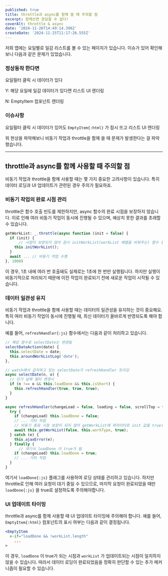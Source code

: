 ```yaml
---
published: true
title: throttle과 async를 함께 쓸 때 주의할 점
excerpt: 함께쓰면 장담할 수 없다!
coverAlt: throttle & async
date: '2024-11-26T14:49:14.396Z'
createDate: '2024-11-25T11:17:26.555Z'
---
```


저희 앱에는 요일별로 일감 리스트를 볼 수 있는 페이지가 있습니다. 이슈가 있어 확인해보니 다음과 같은 문제가 있었습니다.

### 정상동작 한다면

요일필터 클릭 시 데이터가 있다

Y: 해당 요일에 일감 데이터가 있다면 리스트 UI 렌더링

N: EmptyItem 컴포넌트 렌더링

### 이슈사항

요일필터 클릭 시 데이터가 있어도 `EmptyItem{:html}` 가 잠시 뜨고 리스트 UI 렌더링

위 현상을 파악해보니 비동기 작업과 throttle을 함께 쓸 때 문제가 발생한다는 걸 파악했습니다.

---

## throttle과 async를 함께 사용할 때 주의할 점

비동기 작업과 throttle을 함께 사용할 때는 몇 가지 중요한 고려사항이 있습니다. 특히 데이터 로딩과 UI 업데이트가 관련된 경우 주의가 필요하죠.

### 비동기 작업의 완료 시점 관리

throttle은 함수 호출 빈도를 제한하지만, async 함수의 완료 시점을 보장하지 않습니다. 이로 인해 여러 비동기 작업이 동시에 진행될 수 있으며, 예상치 못한 결과를 초래할 수 있습니다.

```jsx
getWorkList: _.throttle(async function (init = false) {
  if (init) {
	  // 시점이 보장되지 않아 잠시 initWorkList(workList 배열을 비워주는) 함수 동작
    this.initWorkList();
  }
  await ... // 비동기 작업 수행
}, 1000)
```

이 경우, 1초 내에 여러 번 호출돼도 실제로는 1초에 한 번만 실행됩니다. 하지만 실행이 비동기적으로 처리되기 때문에 이전 작업이 완료되기 전에 새로운 작업이 시작될 수 있습니다.

### 데이터 일관성 유지

비동기 작업과 throttle을 함께 사용할 때는 데이터의 일관성을 유지하는 것이 중요해요. 특히 여러 비동기 작업이 동시에 진행될 때, 최신 데이터가 올바르게 반영되도록 해야 합니다.

예를 들어, `refreshHandler{:js}` 함수에서는 다음과 같이 처리하고 있습니다.

```jsx
// 해당 함수로 selectDate는 변경됨
selectDateAction(date) {
  this.selectDate = date;
  this.aroundWorkListLog('date');
},

// watch에서 감지하고 있는 selectDate가 refreshHandler 트리깅
async selectDate(n, o) {
  // 단기 날짜 필터 변경시
  if (n !== o && this.loadDone && this.isShort) {
    this.refreshHandler(true, true, true);
  }
}

async refreshHandler(changeLoad = false, loading = false, scrollTop = false) {
  try {
    if (changeLoad) this.loadDone = false;
    // ... 기타 작업
    // 비동기 종료 시점 보장이 되지 않아 getWorkList에 파라미터로 init 값을 true로 보내게 됨
    await this.getWorkList(false, this.workType, true);
  } catch (e) {
    this.ajaxError(e);
  } finally {
	  // 여기서 loadDone 이 true가 됨
    if (changeLoad) this.loadDone = true;
    // ... 기타 작업
  }
}
```

여기서 `loadDone{:js}` 플래그를 사용하여 로딩 상태를 관리하고 있습니다. 하지만 throttle로 인해 여러 요청이 대기 중일 수 있으므로, 마지막 요청이 완료되었을 때만 `loadDone{:js}` 을 true로 설정하도록 주의해야합니다.

### UI 업데이트 타이밍

throttle과 async를 함께 사용할 때 UI 업데이트 타이밍에 주의해야 합니다. 예를 들어, `EmptyItem{:html}` 컴포넌트의 표시 여부는 다음과 같이 결정됩니다.

```jsx
<EmptyItem
  v-if="loadDone && !workList.length"
	...
>
```

이 경우, `loadDone` 이 true가 되는 시점과 `workList` 가 업데이트되는 시점이 일치하지 않을 수 있습니다. 따라서 데이터 로딩이 완료되었음을 정확히 판단할 수 있는 추가 메커니즘이 필요할 수 있습니다.
